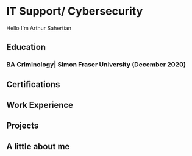 # IT Support/ Cybersecurity 
Hello I'm Arthur Sahertian

## Education

### BA Criminology| Simon Fraser University (December 2020)

## Certifications

## Work Experience

## Projects

## A little about me 
